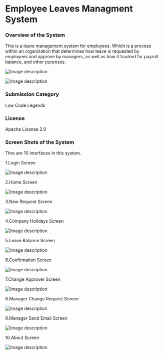 # Employee Leaves Managment System

<h3>Overview of the System</h3>

<p>This is a leave management system for employees. Which is a process within an organization that determines how leave is requested by employees and approve by managers, as well as how it tracked for payroll balance, and other purposes.</p>

![Image description](https://dev-to-uploads.s3.amazonaws.com/uploads/articles/e4yje0vqwjmefnt0jl8e.PNG)

![Image description](https://dev-to-uploads.s3.amazonaws.com/uploads/articles/9gyj68u03w9vidwfmef9.PNG)

<h3>Submission Category</h3>

Low Code Legends


<h3>License</h3>

Apache License 2.0

<h3>Screen Shots of the System</h3>

Thre are 10 interfaces in this system.

1.Login Screen

![Image description](https://dev-to-uploads.s3.amazonaws.com/uploads/articles/vwotsjgmxhj526oay8mk.PNG)

2.Home Screen


![Image description](https://dev-to-uploads.s3.amazonaws.com/uploads/articles/bvqsii93mtsqhog2nedj.PNG)

3.New Request Screen


![Image description](https://dev-to-uploads.s3.amazonaws.com/uploads/articles/nr9mw9sknxk1thjgbas7.PNG)


4.Company Holidays Screen


![Image description](https://dev-to-uploads.s3.amazonaws.com/uploads/articles/qqzadu82ew06xxqvzckl.PNG)

5.Leave Balance Screen


![Image description](https://dev-to-uploads.s3.amazonaws.com/uploads/articles/cldkvo428k33i6gyarik.PNG)

6.Confirmation Screen


![Image description](https://dev-to-uploads.s3.amazonaws.com/uploads/articles/04zi9bbehue589w9wd1f.PNG)

7.Change Approver Screen


![Image description](https://dev-to-uploads.s3.amazonaws.com/uploads/articles/wd1wd5wu4nlti7twxzky.PNG)

8.Manager Change Request Screen


![Image description](https://dev-to-uploads.s3.amazonaws.com/uploads/articles/yok94qzr4u1e0mo3g5rd.PNG)

9.Manager Send Email Screen


![Image description](https://dev-to-uploads.s3.amazonaws.com/uploads/articles/bua99mwuhv6gt6ad84pr.PNG)

10.About Screen


![Image description](https://dev-to-uploads.s3.amazonaws.com/uploads/articles/dwvkt2idnxl439kj3alc.PNG)

